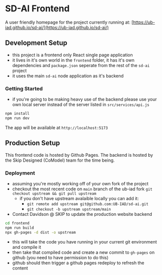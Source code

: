 # SD-AI Frontend
A user friendly homepage for the project currently running at: [https://ub-iad.github.io/sd-ai/](https://ub-iad.github.io/sd-ai/)

## Development Setup
- this project is a frontend only React single page application 
- it lives in it's own world in the `frontend` folder, it has it's own dependencies and `package.json` seperate from the rest of the `sd-ai` project
- it uses the main `sd-ai` node application as it's backend

### Getting Started
- if you're going to be making heavy use of the backend please use your own local server instead of the server listed in `src/services/api.js`
```bash
npm install
npm run dev
```

The app will be available at `http://localhost:5173`

## Production Setup 
This frontend code is hosted by Github Pages. The backend is hosted by the Skip Designed (CoModel) team for the time being.

### Deployment
- assuming you're mostly working off of your own fork of the project
- checkout the most recent code on `main` branch of the ub-iad fork ` git checkout upstream && git pull upstream `
  - if you don't have upstream avalaible locally you can add it:
    - `git remote add upstream git@github.com:UB-IAD/sd-ai.git `
    - ` git checkout -b upstream upstream/main `
- Contact Davidson @ SKIP to update the production website backend

```bash
cd frontend
npm run build
npx gh-pages -d dist -o upstream
```
- this will take the code you have running in your current git environment and compile it
- then take that compiled code and create a new commit to `gh-pages` on github (you need to have permission to do this)
- github should then trigger a github pages redeploy to refresh the content
